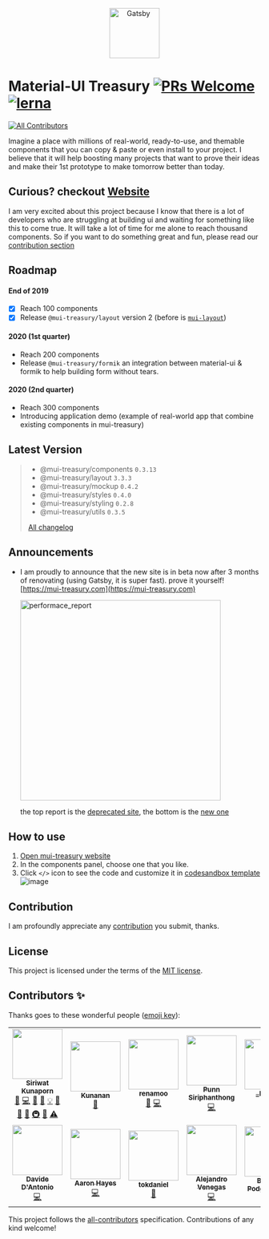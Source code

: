 <p align="center">
  <a href="https://www.gatsbyjs.org">
    <img alt="Gatsby" src="https://user-images.githubusercontent.com/18292247/65975821-6361e500-e499-11e9-94a4-02aef55c2c23.png" width="100" />
  </a>
</p>

# Material-UI Treasury [![PRs Welcome](https://img.shields.io/badge/PRs-welcome-green.svg)](https://github.com/siriwatknp/mui-treasury-next/pulls) [![lerna](https://img.shields.io/badge/maintained%20with-lerna-cc00ff.svg)](https://lerna.js.org/) <!-- ALL-CONTRIBUTORS-BADGE:START - Do not remove or modify this section -->
[![All Contributors](https://img.shields.io/badge/all_contributors-12-orange.svg?style=flat-square)](#contributors-)
<!-- ALL-CONTRIBUTORS-BADGE:END -->

Imagine a place with millions of real-world, ready-to-use, and themable components that you can copy & paste or even install to your project. I believe that it will help boosting many projects that want to prove their ideas and make their 1st prototype to make tomorrow better than today.
## Curious? checkout [Website](https://mui-treasury.com)

I am very excited about this project because I know that there is a lot of developers who are struggling at building ui and waiting for something like this to come true. It will take a lot of time for me alone to reach thousand components. So if you want to do something great and fun, please read our [contribution section](#Contribution)

## Roadmap
#### End of 2019
- [x] Reach 100 components
- [x] Release `@mui-treasury/layout` version 2 (before is [`mui-layout`](https://github.com/siriwatknp/mui-layout)) 

#### 2020 (1st quarter)
- Reach 200 components
- Release `@mui-treasury/formik` an integration between material-ui & formik to help building form without tears.

#### 2020 (2nd quarter)
- Reach 300 components
- Introducing application demo (example of real-world app that combine existing components in mui-treasury)

## Latest Version
> - @mui-treasury/components `0.3.13`
> - @mui-treasury/layout `3.3.3`
> - @mui-treasury/mockup `0.4.2`
> - @mui-treasury/styles `0.4.0`
> - @mui-treasury/styling `0.2.8`
> - @mui-treasury/utils `0.3.5`
>
>  [All changelog](/CHANGELOG.md)

## Announcements

- I am proudly to announce that the new site is in beta now after 3 months of renovating (using Gatsby, it is super fast). prove it yourself! [https://mui-treasury.com](https://mui-treasury.com)

    <img alt="performace_report" src="https://user-images.githubusercontent.com/18292247/65976784-e2a3e880-e49a-11e9-82e7-b747a1bd2776.png" width="400" />
    
    the top report is the [deprecated site](https://deprecate.mui-treasury.com), the bottom is the [new one](https://mui-treasury.com)

## How to use

1. [Open mui-treasury website](https://mui-treasury.com)
2. In the components panel, choose one that you like.
3. Click `</>` icon to see the code and customize it in [codesandbox template](https://codesandbox.io/s/mui-treasury-demo-template-3i5hn)
![image](https://user-images.githubusercontent.com/18292247/68522873-7317e900-02e3-11ea-922f-3598828a2481.png)


## Contribution

I am profoundly appreciate any [contribution](/.github/CONTRIBUTING.md) you submit, thanks.

## License

This project is licensed under the terms of the
[MIT license](/LICENSE).

## Contributors ✨

Thanks goes to these wonderful people ([emoji key](https://allcontributors.org/docs/en/emoji-key)):

<!-- ALL-CONTRIBUTORS-LIST:START - Do not remove or modify this section -->
<!-- prettier-ignore-start -->
<!-- markdownlint-disable -->
<table>
  <tr>
    <td align="center"><a href="https://github.com/siriwatknp"><img src="https://avatars2.githubusercontent.com/u/18292247?v=4" width="100px;" alt=""/><br /><sub><b>Siriwat Kunaporn</b></sub></a><br /><a href="#design-siriwatknp" title="Design">🎨</a> <a href="https://github.com/siriwatknp/mui-treasury/commits?author=siriwatknp" title="Code">💻</a> <a href="https://github.com/siriwatknp/mui-treasury/issues?q=author%3Asiriwatknp" title="Bug reports">🐛</a> <a href="https://github.com/siriwatknp/mui-treasury/commits?author=siriwatknp" title="Documentation">📖</a> <a href="#example-siriwatknp" title="Examples">💡</a> <a href="#ideas-siriwatknp" title="Ideas, Planning, & Feedback">🤔</a> <a href="#projectManagement-siriwatknp" title="Project Management">📆</a> <a href="#maintenance-siriwatknp" title="Maintenance">🚧</a> <a href="#infra-siriwatknp" title="Infrastructure (Hosting, Build-Tools, etc)">🚇</a> <a href="https://github.com/siriwatknp/mui-treasury/pulls?q=is%3Apr+reviewed-by%3Asiriwatknp" title="Reviewed Pull Requests">👀</a> <a href="https://github.com/siriwatknp/mui-treasury/commits?author=siriwatknp" title="Tests">⚠️</a></td>
    <td align="center"><a href="https://www.facebook.com/kunanan.tassuwan"><img src="https://avatars2.githubusercontent.com/u/16300114?v=4" width="100px;" alt=""/><br /><sub><b>Kunanan</b></sub></a><br /><a href="#tool-futurouz" title="Tools">🔧</a></td>
    <td align="center"><a href="https://renamoo-portfolio.netlify.com"><img src="https://avatars2.githubusercontent.com/u/41532275?v=4" width="100px;" alt=""/><br /><sub><b>renamoo</b></sub></a><br /><a href="https://github.com/siriwatknp/mui-treasury/commits?author=renamoo" title="Documentation">📖</a> <a href="https://github.com/siriwatknp/mui-treasury/commits?author=renamoo" title="Code">💻</a></td>
    <td align="center"><a href="https://p-siriphanthong.github.io/"><img src="https://avatars2.githubusercontent.com/u/29949429?v=4" width="100px;" alt=""/><br /><sub><b>Punn Siriphanthong</b></sub></a><br /><a href="https://github.com/siriwatknp/mui-treasury/commits?author=p-siriphanthong" title="Code">💻</a></td>
    <td align="center"><a href="https://borbier.com/"><img src="https://avatars3.githubusercontent.com/u/14361087?v=4" width="100px;" alt=""/><br /><sub><b>_borBier</b></sub></a><br /><a href="https://github.com/siriwatknp/mui-treasury/commits?author=borbier" title="Code">💻</a></td>
    <td align="center"><a href="https://github.com/bokherus"><img src="https://avatars0.githubusercontent.com/u/9125776?v=4" width="100px;" alt=""/><br /><sub><b>Thongrapee Panyapatiphan</b></sub></a><br /><a href="https://github.com/siriwatknp/mui-treasury/commits?author=bokherus" title="Code">💻</a></td>
    <td align="center"><a href="https://github.com/Kijpokin"><img src="https://avatars0.githubusercontent.com/u/37680525?v=4" width="100px;" alt=""/><br /><sub><b>Kijpokin</b></sub></a><br /><a href="https://github.com/siriwatknp/mui-treasury/commits?author=Kijpokin" title="Code">💻</a></td>
  </tr>
  <tr>
    <td align="center"><a href="https://twitter.com/davidedantonio"><img src="https://avatars2.githubusercontent.com/u/9164563?v=4" width="100px;" alt=""/><br /><sub><b>Davide D'Antonio</b></sub></a><br /><a href="https://github.com/siriwatknp/mui-treasury/commits?author=davidedantonio" title="Code">💻</a></td>
    <td align="center"><a href="https://www.linkedin.com/in/aaronhayes1/"><img src="https://avatars2.githubusercontent.com/u/4180720?v=4" width="100px;" alt=""/><br /><sub><b>Aaron Hayes</b></sub></a><br /><a href="https://github.com/siriwatknp/mui-treasury/commits?author=aaronhayes" title="Code">💻</a></td>
    <td align="center"><a href="https://github.com/tokdaniel"><img src="https://avatars1.githubusercontent.com/u/7677603?v=4" width="100px;" alt=""/><br /><sub><b>tokdaniel</b></sub></a><br /><a href="https://github.com/siriwatknp/mui-treasury/issues?q=author%3Atokdaniel" title="Bug reports">🐛</a></td>
    <td align="center"><a href="https://github.com/venegasalejandro"><img src="https://avatars3.githubusercontent.com/u/8170561?v=4" width="100px;" alt=""/><br /><sub><b>Alejandro Venegas</b></sub></a><br /><a href="https://github.com/siriwatknp/mui-treasury/commits?author=venegasalejandro" title="Code">💻</a></td>
    <td align="center"><a href="https://barthicus.github.io"><img src="https://avatars2.githubusercontent.com/u/6414011?v=4" width="100px;" alt=""/><br /><sub><b>Bartosz Podgruszecki</b></sub></a><br /><a href="#maintenance-barthicus" title="Maintenance">🚧</a></td>
  </tr>
</table>

<!-- markdownlint-enable -->
<!-- prettier-ignore-end -->
<!-- ALL-CONTRIBUTORS-LIST:END -->

This project follows the [all-contributors](https://github.com/all-contributors/all-contributors) specification. Contributions of any kind welcome!
